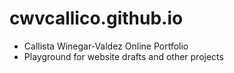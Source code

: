 # cwvcallico.github.io
* Callista Winegar-Valdez Online Portfolio
* Playground for website drafts and other projects
